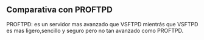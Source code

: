 ## Comparativa con PROFTPD

PROFTPD: es un servidor mas avanzado que VSFTPD mientrás que VSFTPD es mas ligero,sencillo y seguro pero no tan avanzado como PROFTPD.
